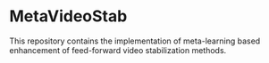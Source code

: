 # MetaVideoStab
This repository contains the implementation of meta-learning based enhancement of feed-forward video stabilization methods.
